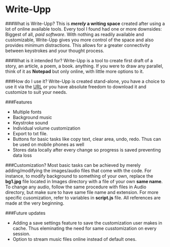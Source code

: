 # Write-Upp
###What is Write-Upp?
This is ***merely* a writing space** created after using a lot of online available tools. Every tool I found had one or more downsides: Biggest of all, *paid software*. 
With nothing as readily available and customizable, Write-Upp gives you more control of the space and also provides minimum distractions. This allows for a greater connectivity between keystrokes and your thought process. 

###What is it intended for?
Write-Upp is a tool to create first draft of a story, an article, a poem, a book. anything. If you were to draw any parallel, think of it as **Notepad** but only online, with little more options to it.

###How do I use it?
Write-Upp is created stand-alone, you have a choice to use it via the [URL](https://writeupp.ml) or you have absolute freedom to download it and customize to suit your needs.

###Features
- Multiple fonts
- Background music
- Keystroke sound
- Individual volume customization
- Export to txt file.
- Buttons for basic tasks like copy text, clear area, undo, redo. Thus can be used on mobile phones as well
- Stores data locally after every change so progress is saved preventing data loss

###Customization?
Most basic tasks can be achieved by merely adding/modifying the images/audio files that come with the code. 
For instance, to modify background to something of your own, replace the **bg1.jpg** file located in Images directory with a file of your own **same name**.
To change any audio, follow the same procedure with files in Audio directory, but make sure to have same file name and extension.
For more specific cusomization, refer to variables in **script.js** file. All references are made at the very beginning. 

###Future updates
- Adding a save settings feature to save the customization user makes in cache. Thus eleminating the need for same cusstomization on every session.
- Option to stream music files online instead of default ones.
